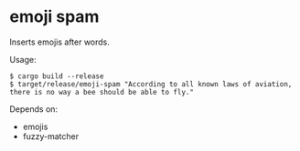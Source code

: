 # emoji spam

Inserts emojis after words.

Usage:

```
$ cargo build --release
$ target/release/emoji-spam "According to all known laws of aviation, there is no way a bee should be able to fly."
```

Depends on:
- emojis
- fuzzy-matcher
